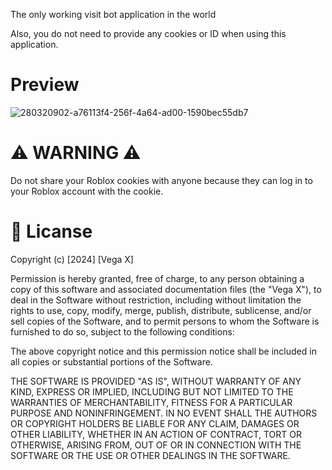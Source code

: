 The only working visit bot application in the world

Also, you do not need to provide any cookies or ID when using this application. 

# Preview
![280320902-a76113f4-256f-4a64-ad00-1590bec55db7](https://github.com/Max-Copier/roblox-visit-bot/assets/168957955/f50be77c-c453-467d-bf3f-58b443dec64c)

# ⚠️ WARNING ⚠️
Do not share your Roblox cookies with anyone because they can log in to your Roblox account with the cookie.


# 📕 Licanse

Copyright (c) [2024] [Vega X]

Permission is hereby granted, free of charge, to any person obtaining a copy
of this software and associated documentation files (the "Vega X"), to deal
in the Software without restriction, including without limitation the rights
to use, copy, modify, merge, publish, distribute, sublicense, and/or sell
copies of the Software, and to permit persons to whom the Software is
furnished to do so, subject to the following conditions:

The above copyright notice and this permission notice shall be included in all
copies or substantial portions of the Software.

THE SOFTWARE IS PROVIDED "AS IS", WITHOUT WARRANTY OF ANY KIND, EXPRESS OR
IMPLIED, INCLUDING BUT NOT LIMITED TO THE WARRANTIES OF MERCHANTABILITY,
FITNESS FOR A PARTICULAR PURPOSE AND NONINFRINGEMENT. IN NO EVENT SHALL THE
AUTHORS OR COPYRIGHT HOLDERS BE LIABLE FOR ANY CLAIM, DAMAGES OR OTHER
LIABILITY, WHETHER IN AN ACTION OF CONTRACT, TORT OR OTHERWISE, ARISING FROM,
OUT OF OR IN CONNECTION WITH THE SOFTWARE OR THE USE OR OTHER DEALINGS IN THE
SOFTWARE.
